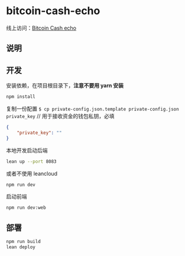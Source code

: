 # bitcoin-cash-echo

线上访问：[Bitcoin Cash echo](http://bch-echo.leanapp.cn/)

## 说明

## 开发

安装依赖，在项目根目录下，**注意不要用 yarn 安装**
```sh
npm install
```
复制一份配置
`$ cp private-config.json.template private-config.json`
`private_key` // 用于接收资金的钱包私钥，必填
```json
{
	"private_key": ""
}
```
本地开发启动后端
```sh
lean up --port 8083
```
或者不使用 leancloud
```sh
npm run dev
```
启动前端
```sh
npm run dev:web
```

## 部署
```sh
npm run build
lean deploy
```

